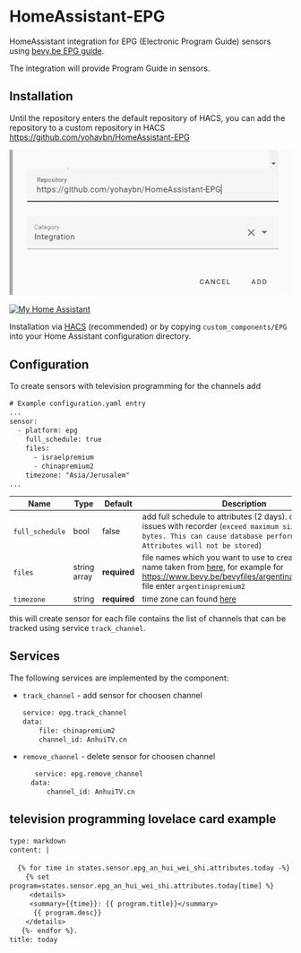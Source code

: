 # HomeAssistant-EPG
HomeAssistant integration for EPG (Electronic Program Guide) sensors using  [bevy.be EPG guide](https://www.bevy.be/epg-guide/). 

The integration will provide Program Guide in sensors.

## Installation

Until the repository enters the default repository of HACS, you can add the repository to a custom repository in HACS
https://github.com/yohaybn/HomeAssistant-EPG

![custom_repo.png](/images/custom_repo.png)

[![My Home Assistant](https://my.home-assistant.io/badges/hacs_repository.svg)](https://my.home-assistant.io/redirect/hacs_repository/?repository=HomeAssistant-EPG&owner=yohaybn)

Installation via [HACS](https://hacs.xyz/) (recommended) or by copying  `custom_components/EPG` into your Home Assistant configuration directory.

## Configuration

To create sensors with television programming for the channels add 

    # Example configuration.yaml entry
    ...
    sensor:
      - platform: epg
        full_schedule: true
        files:
          - israelpremium
          - chinapremium2
        timezone: "Asia/Jerusalem"
    ...

| Name | Type | Default |  Description |
| --- | --- | --- | --- | 
| `full_schedule` | bool | false |  add full schedule to attributes (2 days). can create issues with recorder (`exceed maximum size of 16384 bytes. This can cause database performance issues; Attributes will not be stored`) |
| `files` | string array | **required** | file names which you want to use to create EPG. files name taken from  [here](https://www.bevy.be/epg-guide/), for example for https://www.bevy.be/bevyfiles/argentinapremium2.xml file enter `argentinapremium2` |
| `timezone` | string | **required** | time zone can found [here](https://timezonedb.com/time-zones) |

this will create sensor for each file contains the list of channels that can be tracked using service `track_channel`.

## Services

The following services are implemented by the component:
- `track_channel` - add sensor for choosen channel
    ```
    service: epg.track_channel
    data:
        file: chinapremium2
        channel_id: AnhuiTV.cn
    ```
- `remove_channel` - delete sensor for choosen channel
  ```
     service: epg.remove_channel
    data:
        channel_id: AnhuiTV.cn
  ```





## television programming lovelace card example
```
type: markdown
content: |

  {% for time in states.sensor.epg_an_hui_wei_shi.attributes.today -%}
    {% set program=states.sensor.epg_an_hui_wei_shi.attributes.today[time] %}
     <details>  
     <summary>{{time}}: {{ program.title}}</summary>
      {{ program.desc}}
    </details>
   {%- endfor %}.
title: today

```

